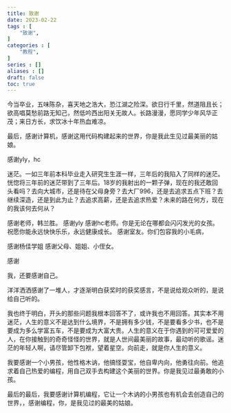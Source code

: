 ```yaml
---
title: 致谢
date: 2023-02-22
tags : [
	"致谢",
]
categories : [
	"教程",
]
series : []
aliases : []
draft: false
toc: true
---
```


今当卒业，五味陈杂，喜天地之浩大，恐江湖之险深。欲日行千里，然道阻且长；欲高唱莫愁前路无知己，然低吟西出阳关无故人。长路漫漫，愿同学少年风华正茂；来日方长，求饮冰十年热血难凉。

最后，感谢计算机，感谢这用代码构建起来的世界，你是我此生见过最美丽的姑娘。

感谢yly，hc


迷茫。一如三年前本科毕业走入研究生生涯一样，三年后的我陷入了同样的迷茫。恍惚将三年前的迷茫带到了三年后。18岁的我射出的一颗子弹，现在的我还敢回头看吗？去向大城市，还是待在父母身旁？去大厂996，还是去追求五点下班？去继续深造，还是到此为止？去追求高薪，还是去追求热爱？未来的路在何方，现在的我该何去何从？

感谢老师，韩兰胜。
感谢yly
感谢hc老师。你是无论在哪都会闪闪发光的女孩。祝愿你能永远快快乐乐，永远健康成长。
感谢室友。你们包容我的小毛病，

感谢杨佳学姐
感谢父母、姐姐、小侄女。

感谢

我，还要感谢自己。

洋洋洒洒感谢了一堆人，才逐渐明白获奖时的获奖感言，不是说给观众听的，是说给自己听的。

我也终于明白，开头的那些问题我根本回答不了，或许我也不用回答。其实本不用迷茫，人生的意义不是达到什么境界，不是拥有多少钱，不是要看多少书，也不是要成为多么学富五车，不是要成为大富大贵。人生的意义在于你遇到的可可爱爱的人，在你接触到的奇奇怪怪的世界，就是人世间最美丽的故事，最动听的歌谣。迷茫的年轻人啊，请尽管卸下包袱，望着星空。向前走，就是你人生的意义。

我要感谢一个小男孩，他性格木讷，他搞怪耍宝，他自卑内向，他勇往向前。他追求着自己热爱的编程，用自己双手去构建这个美丽的世界。你是我见过最勇敢的小孩。

最后的最后，我要感谢计算机编程，它让一个木讷的小男孩也有机会去创造自己的世界，，感谢编程，你，是我见过的最美的姑娘。
